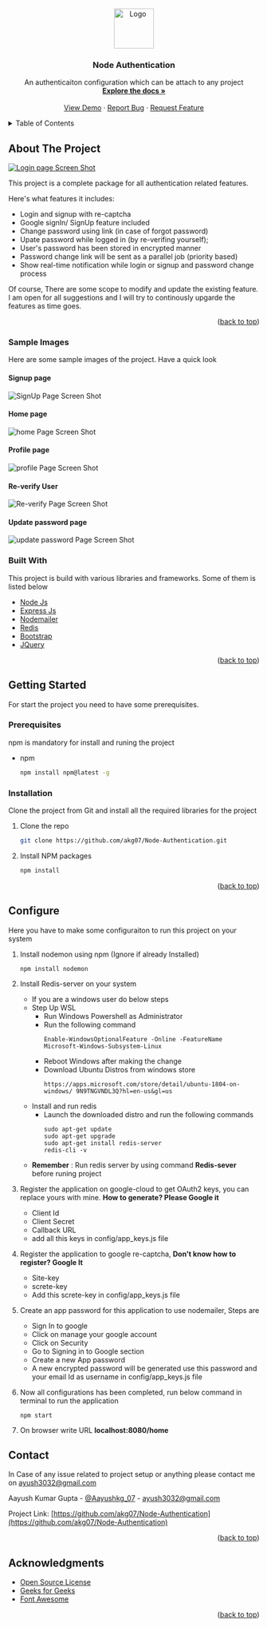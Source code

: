 <a name="readme-top"></a>
<!-- [![Contributors][contributors-shield]][contributors-url]
[![Forks][forks-shield]][forks-url]
[![Stargazers][stars-shield]][stars-url]
[![Issues][issues-shield]][issues-url]
[![MIT License][license-shield]][license-url]
[![LinkedIn][linkedin-shield]][linkedin-url] -->


<!-- PROJECT LOGO -->
<br />
<div align="center">
  <a href="https://github.com/akg07/Node-Authentication">
    <img src="assets/Project_imgs/logo_img.png" alt="Logo" width="80" height="80">
  </a>

  <h3 align="center">Node Authentication</h3>

  <p align="center">
    An authenticaiton configuration which can be attach to any project
    <br />
    <a href="https://github.com/akg07/Node-Authentication#readme"><strong>Explore the docs »</strong></a>
    <br />
    <br />
    <a href="https://github.com/akg07/Node-Authentication#readme">View Demo</a>
    ·
    <a href="https://github.com/akg07/Node-Authentication/issues">Report Bug</a>
    ·
    <a href="https://github.com/akg07/Node-Authentication/issues">Request Feature</a>
  </p>
</div>



<!-- TABLE OF CONTENTS -->
<details>
  <summary>Table of Contents</summary>
  <ol>
    <li>
      <a href="#about-the-project">About The Project</a>
      <ul>
        <li><a href="#built-with">Built With</a></li>
      </ul>
    </li>
    <li>
      <a href="#getting-started">Getting Started</a>
      <ul>
        <li><a href="#prerequisites">Prerequisites</a></li>
        <li><a href="#installation">Installation</a></li>
      </ul>
    </li>
    <li><a href="#usage">Usage</a></li>
    <li><a href="#contact">Contact</a></li>
    <li><a href="#acknowledgments">Acknowledgments</a></li>
  </ol>
</details>



<!-- ABOUT THE PROJECT -->
## About The Project

[![Login page Screen Shot][product-screenshot]](https://github.com/akg07/Node-Authentication/blob/master/assets/Project_imgs/Login_img.png)


This project is a complete package for all authentication related features.


Here's what features it includes:
* Login and signup with re-captcha
* Google signIn/ SignUp feature included
* Change password using link (in case of forgot password)
* Upate password while logged in (by re-verifing yourself);
* User's password has been stored in encrypted manner
* Password change link will be sent as a parallel job (priority based)
* Show real-time notification while login or signup and password change process


Of course, There are some scope to modify and update the existing feature. I am open for all suggestions and I will try to continously upgarde the features as time goes.


<p align="right">(<a href="#readme-top">back to top</a>)</p>

### Sample Images
Here are some sample images of the project. Have a quick look

#### Signup page 
![SignUp Page Screen Shot][signup-screenshot]

#### Home page 
![home Page Screen Shot][home-screenshot]

#### Profile page 
![profile Page Screen Shot][profile-screenshot]

#### Re-verify User
![Re-verify Page Screen Shot][Re-verify-screenshot]

#### Update password page 
![update password Page Screen Shot][update-password-screenshot]


### Built With

This project is build with various libraries and frameworks. Some of them is listed below

* [Node Js](https://nodejs.org/en/)
* [Express Js](http://expressjs.com/)
* [Nodemailer](http://nodemailer.com/about/)
* [Redis](https://redis.io/)
* [Bootstrap](https://getbootstrap.com/)
* [JQuery](https://jquery.com/)

<p align="right">(<a href="#readme-top">back to top</a>)</p>



<!-- GETTING STARTED -->
## Getting Started

For start the project you need to have some prerequisites.

### Prerequisites
npm is mandatory for install and runing the project

* npm
  ```sh
  npm install npm@latest -g
  ```

### Installation

Clone the project from Git and install all the required libraries for the project

1. Clone the repo
   ```sh
   git clone https://github.com/akg07/Node-Authentication.git
   ```
2. Install NPM packages
   ```sh
   npm install
   ```

<p align="right">(<a href="#readme-top">back to top</a>)</p>

## Configure

Here you have to make some configuraiton to run this project on your system
1. Install nodemon using npm (Ignore if already Installed)
    ```
    npm install nodemon
    ```

2. Install Redis-server  on your system
    * If you are a windows user do below steps
    * Step Up WSL
        * Run Windows Powershell as Administrator
        * Run the following command
            ```
            Enable-WindowsOptionalFeature -Online -FeatureName  Microsoft-Windows-Subsystem-Linux
            ```
        * Reboot Windows after making the change
        * Download Ubuntu Distros from windows store 
            ```
            https://apps.microsoft.com/store/detail/ubuntu-1804-on-windows/ 9N9TNGVNDL3Q?hl=en-us&gl=us
            ```
    * Install and run redis
        * Launch the downloaded distro and run the following
commands
            ```
            sudo apt-get update
            sudo apt-get upgrade
            sudo apt-get install redis-server
            redis-cli -v
            ```
    * <b>Remember</b> : Run redis server by using command <b>Redis-sever</b> before runing project

3. Register the application on google-cloud to get OAuth2 keys, you can replace yours with mine. <b>How to generate? Please Google it</b>
    * Client Id
    * Client Secret
    * Callback URL
    * add all this keys in config/app_keys.js file

4. Register the application to google re-captcha, <b>Don't know how to register? Google It</b>
    * Site-key
    * screte-key
    * Add this screte-key in config/app_keys.js file

5. Create an app password for this application to use nodemailer, Steps are
    * Sign In to google
    * Click on manage your google account
    * Click on Security
    * Go to Signing in to Google section
    * Create a new App password
    * A new encrypted password will be generated use this password and your email Id as username in config/app_keys.js file

6. Now all configurations has been completed, run below command in terminal to run the application
    ```
    npm start
    ```
7. On browser write URL <b>localhost:8080/home</b>





<!-- CONTACT -->
## Contact
In Case of any issue related to project setup or anything please contact me on ayush3032@gmail.com 

Aayush Kumar Gupta - [@Aayushkg_07](https://twitter.com/Aayushkg_07) - ayush3032@gmail.com

Project Link: [https://github.com/akg07/Node-Authentication](https://github.com/akg07/Node-Authentication)

<p align="right">(<a href="#readme-top">back to top</a>)</p>



<!-- ACKNOWLEDGMENTS -->
## Acknowledgments


* [Open Source License](https://choosealicense.com)
* [Geeks for Geeks](https://www.geeksforgeeks.org/)
* [Font Awesome](https://fontawesome.com)
<p align="right">(<a href="#readme-top">back to top</a>)</p>



<!-- MARKDOWN LINKS & IMAGES -->
<!-- https://www.markdownguide.org/basic-syntax/#reference-style-links -->

[linkedin-shield]: https://img.shields.io/badge/-LinkedIn-black.svg?style=for-the-badge&logo=linkedin&colorB=555

[linkedin-url]: https://linkedin.com/in/othneildrew

[product-screenshot]: assets/Project_imgs/Login_img.png

[signup-screenshot]: assets/Project_imgs/Signup_img.png

[home-screenshot]: assets/Project_imgs/home_img.png

[profile-screenshot]: assets/Project_imgs/profile_img.png

[update-password-screenshot]: assets/Project_imgs/update_password_img.png

[Re-verify-screenshot]: assets/Project_imgs/reverify_user_img.png
